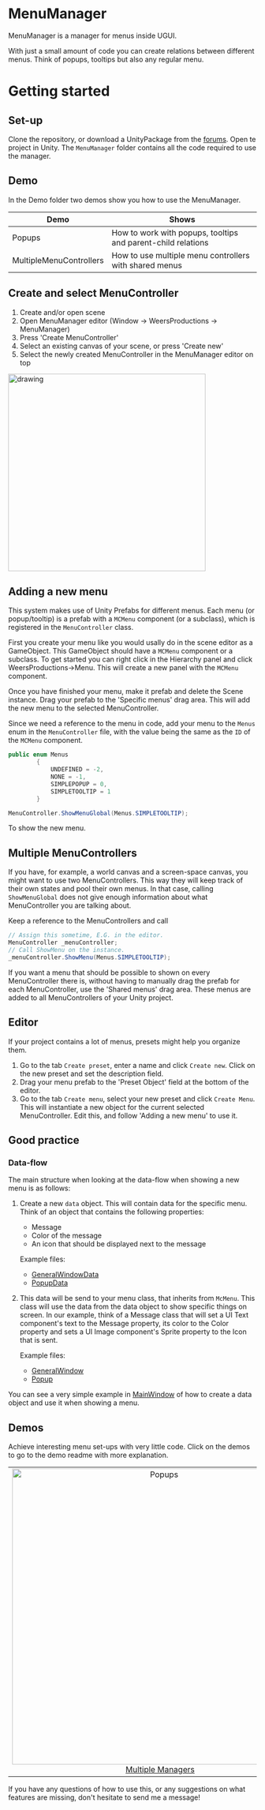 # MenuManager
MenuManager is a manager for menus inside UGUI.

With just a small amount of code you can create relations between different menus. Think of popups, tooltips but also any regular menu.

# Getting started
## Set-up
Clone the repository, or download a UnityPackage from the [forums](https://forum.unity.com/threads/wip-open-source-menumanager.503537/). Open te project in Unity. The ```MenuManager``` folder contains all the code required to use the manager.

## Demo
In the Demo folder two demos show you how to use the MenuManager.

| Demo | Shows
--- | ---
| Popups | How to work with popups, tooltips and parent-child relations|
| MultipleMenuControllers | How to use multiple menu controllers with shared menus|

## Create and select MenuController
1. Create and/or open scene
2. Open MenuManager editor (Window -> WeersProductions -> MenuManager)
3. Press 'Create MenuController'
4. Select an existing canvas of your scene, or press 'Create new'
5. Select the newly created MenuController in the MenuManager editor on 
top
<img src="https://user-images.githubusercontent.com/22612711/50911543-63fcac00-1430-11e9-8c62-748314815597.png" alt="drawing" width="400"/>

## Adding a new menu
This system makes use of Unity Prefabs for different menus. Each menu (or popup/tooltip) is a prefab with a ```MCMenu``` component (or a subclass), which is registered in the ```MenuController``` class.

First you create your menu like you would usally do in the scene editor as a GameObject. This GameObject should have a ```MCMenu``` component or a subclass.
To get started you can right click in the Hierarchy panel and click WeersProductions->Menu. This will create a new panel with the ```MCMenu``` component.

Once you have finished your menu, make it prefab and delete the Scene instance. Drag your prefab to the 'Specific menus' drag area. This will add the new menu to the selected MenuController.

Since we need a reference to the menu in code, add your menu to the ```Menus``` enum in the ```MenuController``` file, with the value being the same as the ```ID``` of the ```MCMenu``` component.
```csharp
public enum Menus
        {
            UNDEFINED = -2,
            NONE = -1,
            SIMPLEPOPUP = 0,
            SIMPLETOOLTIP = 1
        }
```
```csharp
MenuController.ShowMenuGlobal(Menus.SIMPLETOOLTIP);
```
To show the new menu.

## Multiple MenuControllers
If you have, for example, a world canvas and a screen-space canvas, you might want to use two MenuControllers. This way they will keep track of their own states and pool their own menus. 
In that case, calling ```ShowMenuGlobal``` does not give enough information about what MenuController you are talking about.

Keep a reference to the MenuControllers and call
```csharp
// Assign this sometime, E.G. in the editor.
MenuController _menuController;
// Call ShowMenu on the instance.
_menuController.ShowMenu(Menus.SIMPLETOOLTIP);
```

If you want a menu that should be possible to shown on every MenuController there is, without having to manually drag the prefab for each MenuController, use the 'Shared menus' drag area. These menus are added to all MenuControllers of your Unity project. 

## Editor
If your project contains a lot of menus, presets might help you organize them. 
 
1. Go to the tab ```Create preset```, enter a name and click ```Create new```. Click on the new preset and set the description field. 
2. Drag your menu prefab to the 'Preset Object' field at the bottom of the editor. 
3. Go to the tab ```Create menu```, select your new preset and click ```Create Menu```. This will instantiate a new object for the current selected MenuController. Edit this, and follow 'Adding a new menu' to use it. 

## Good practice
### Data-flow
The main structure when looking at the data-flow when showing a new menu is as follows:
1. Create a new ```data``` object. This will contain data for the specific menu. Think of an object that contains the following properties:
    - Message
    - Color of the message
    - An icon that should be displayed next to the message

    Example files:
    - [GeneralWindowData](./Assets/MenuManager/Demo/GeneralWindowData.cs)
    - [PopupData](./Assets/MenuManager/Scripts/CustomPresets/MCSimplePopupData.cs)
 
 2. This data will be send to your menu class, that inherits from ```McMenu```. This class will use the data from the data object to show specific things on screen. In our example, think of a Message class that will set a UI Text component's text to the Message property, its color to the Color property and sets a UI Image component's Sprite property to the Icon that is sent. 
 
    Example files:
    - [GeneralWindow](./Assets/MenuManager/Demo/GeneralWindow.cs)
    - [Popup](./Assets/MenuManager/Scripts/CustomPresets/MCSimplePopup.cs)

 
 You can see a very simple example in [MainWindow](./Assets/MenuManager/Demo/MultipleMenuControllers/Scripts/MainWindow.cs) of how to create a data object and use it when showing a menu.

## Demos

Achieve interesting menu set-ups with very little code. Click on the demos to go to the demo readme with more explanation. 

| | |
|:-------------------------:|:-------------------------:|
| <a href="./Assets/MenuManager/Demo/MultipleMenuControllers/readme.md"><img width="600" alt="Popups" src="https://user-images.githubusercontent.com/22612711/51031348-975c4980-159c-11e9-80c5-d14a1079f813.png"> Multiple Managers</a> | <a href="./Assets/MenuManager/Demo/Popups/readme.md"><img width="600" alt="Multiple managers" src="https://user-images.githubusercontent.com/22612711/51031529-21a4ad80-159d-11e9-8b3e-95b0584f8239.png"> Popups</a> |


If you have any questions of how to use this, or any suggestions on what features are missing, don't hesitate to send me a message!